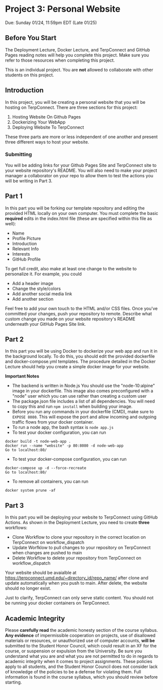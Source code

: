 # Project 3: Personal Website
Due: Sunday 01/24, 11:59pm EDT (Late 01/25)

## Before You Start

The Deployment Lecture, Docker Lecture, and TerpConnect and GitHub Pages reading notes will help you complete this project. Make sure you refer to those resources when completing this project.

This is an individual project. You are **not** allowed to collaborate with other students on this project.

## Introduction

In this project, you will be creating a personal website that you will be hosting on TerpConnect. There are three sections for this project:

1. Hosting Website On Github Pages
2. Dockerizing Your WebApp
3. Deploying Website To TerpConnect

These three parts are more or less independent of one another and present three different ways to host your website. 

### Submitting

You will be adding links for your Github Pages Site and TerpConnect site to your website repository's README. You will also need to make your project manager a collaborator on your repo to allow them to test the actions you will be writing in Part 3.

## Part 1
In this part you will be forking our template repository and editing the provided HTML locally on your own computer. You must complete the basic **required** edits in the index.html file (these are specified within this file as well):

- Name
- Profile Picture
- Introduction
- Relevant Info
- Interests
- GitHub Profile

To get full credit, also make at least one change to the website to personalize it. For example, you could

- Add a header image
- Change the style/colors
- Add another social media link
- Add another section

Feel free to add your own touch to the HTML and/or CSS files. Once you've committed your changes, push your repository to remote. Describe what custom change you made on your website repository's README underneath your GitHub Pages Site link. 

## Part 2
In this part you will be using Docker to dockerize your web app and run it in the background locally. To do this, you should edit the provided dockerfile and docker-compose.yml templates. The procedure detailed in the Docker Lecture should help you create a simple docker image for your website. 

**Important Notes**

- The backend is written in Node.js You should use the "node-10:alpine" image in your dockerfile. This image also comes preconfigured with a "node" user which you can use rather than creating a custom user
- The package.json file includes a list of all dependencies. You will need to copy this and run ```npm install``` when building your image.
- Before you run any commands in your dockerfile (CMD), make sure to ```EXPOSE 8080```. This will expose the port and allow incoming and outgoing traffic flows from your docker container.
- To run a node app, the bash syntax is ```node app.js```
- To test your docker configuration, you can run
```
docker build -t node-web-app .
docker run --name "website" -p 80:8080 -d node-web-app 
Go to localhost:80/
```
- To test your docker-compose configuration, you can run
```
docker-compose up -d --force-recreate
Go to localhost:80/
```
- To remove all containers, you can run
```
docker system prune -af
```


## Part 3
In this part you will be deploying your website to TerpConnect using GitHub Actions. As shown in the Deployment Lecture, you need to create **three** workflows:

- Clone Workflow to clone your repository in the correct location on TerpConnect on workflow_dispatch
- Update Worfklow to pull changes to your repository on TerpConnect when changes are pushed to main
- Delete Workflow to delete your repository from TerpConnect on workflow_dispatch

Your website should be avaialble at https://terpconnect.umd.edu/~directory_id/repo_name/ after clone and update automatically when you push to main. After delete, the website should no longer exist. 

Just to clarify, TerpConnect can only serve static content. You should not be running your docker containers on TerpConnect.

## Academic Integrity

Please **carefully read** the academic honesty section of the course syllabus. **Any evidence** of impermissible cooperation on projects, use of disallowed materials or resources, or unauthorized use of computer accounts, **will be** submitted to the Student Honor Council, which could result in an XF for the course, or suspension or expulsion from the University. Be sure you understand what you are and what you are not permitted to do in regards to academic integrity when it comes to project assignments. These policies apply to all students, and the Student Honor Council does not consider lack of knowledge of the policies to be a defense for violating them. Full information is found in the course syllabus, which you should review before starting.
